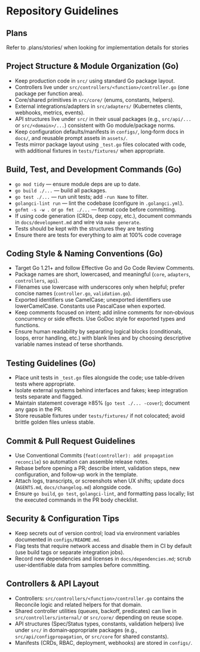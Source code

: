# Repository Guidelines

## Plans
Refer to .plans/stories/ when looking for implementation details for stories

## Project Structure & Module Organization (Go)
- Keep production code in `src/` using standard Go package layout.
- Controllers live under `src/controllers/<function>/controller.go` (one package per function area).
- Core/shared primitives in `src/core/` (enums, constants, helpers).
- External integrations/adapters in `src/adapters/` (Kubernetes clients, webhooks, metrics, events).
- API structures live under `src/` in their usual packages (e.g., `src/api/...` or `src/<domain>/...`) consistent with Go module/package norms.
- Keep configuration defaults/manifests in `configs/`, long‑form docs in `docs/`, and reusable prompt assets in `assets/`.
- Tests mirror package layout using `_test.go` files colocated with code, with additional fixtures in `tests/fixtures/` when appropriate.

## Build, Test, and Development Commands (Go)
- `go mod tidy` — ensure module deps are up to date.
- `go build ./...` — build all packages.
- `go test ./...` — run unit tests; add `-run Name` to filter.
- `golangci-lint run` — lint the codebase (configure in `.golangci.yml`).
- `gofmt -s -w .` or `go fmt ./...` — format code before committing.
- If using code generation (CRDs, deep copy, etc.), document commands in `docs/development.md` and wire via `make generate`.
- Tests should be kept with the structures they are testing
- Ensure there are tests for everything to aim at 100% code coverage

## Coding Style & Naming Conventions (Go)
- Target Go 1.21+ and follow Effective Go and Go Code Review Comments.
- Package names are short, lowercased, and meaningful (`core`, `adapters`, `controllers`, `api`).
- Filenames use lowercase with underscores only when helpful; prefer concise names (`controller.go`, `validation.go`).
- Exported identifiers use CamelCase; unexported identifiers use lowerCamelCase. Constants use PascalCase when exported.
- Keep comments focused on intent; add inline comments for non‑obvious concurrency or side effects. Use GoDoc style for exported types and functions.
- Ensure human readability by separating logical blocks (conditionals, loops, error handling, etc.) with blank lines and by choosing descriptive variable names instead of terse shorthands.

## Testing Guidelines (Go)
- Place unit tests in `_test.go` files alongside the code; use table‑driven tests where appropriate.
- Isolate external systems behind interfaces and fakes; keep integration tests separate and flagged.
- Maintain statement coverage ≥85% (`go test ./... -cover`); document any gaps in the PR.
- Store reusable fixtures under `tests/fixtures/` if not colocated; avoid brittle golden files unless stable.

## Commit & Pull Request Guidelines
- Use Conventional Commits (`feat(controller): add propagation reconcile`) so automation can assemble release notes.
- Rebase before opening a PR; describe intent, validation steps, new configuration, and follow‑up work in the template.
- Attach logs, transcripts, or screenshots when UX shifts; update docs (`AGENTS.md`, `docs/changelog.md`) alongside code.
- Ensure `go build`, `go test`, `golangci-lint`, and formatting pass locally; list the executed commands in the PR body checklist.

## Security & Configuration Tips
- Keep secrets out of version control; load via environment variables documented in `configs/README.md`.
- Flag tests that require network access and disable them in CI by default (use build tags or separate integration jobs).
- Record new dependencies and licenses in `docs/dependencies.md`; scrub user‑identifiable data from samples before committing.

## Controllers & API Layout
- Controllers: `src/controllers/<function>/controller.go` contains the Reconcile logic and related helpers for that domain.
- Shared controller utilities (queues, backoff, predicates) can live in `src/controllers/internal/` or `src/core/` depending on reuse scope.
- API structures (Spec/Status types, constants, validation helpers) live under `src/` in domain‑appropriate packages (e.g., `src/api/configpropagation`, or `src/core` for shared constants).
- Manifests (CRDs, RBAC, deployment, webhooks) are stored in `configs/`.
